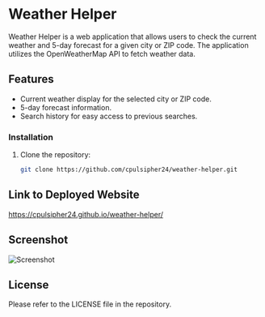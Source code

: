 # Weather Helper

Weather Helper is a web application that allows users to check the current weather and 5-day forecast for a given city or ZIP code. The application utilizes the OpenWeatherMap API to fetch weather data.


## Features

- Current weather display for the selected city or ZIP code.
- 5-day forecast information.
- Search history for easy access to previous searches.


### Installation

1. Clone the repository:

   ```bash
   git clone https://github.com/cpulsipher24/weather-helper.git

## Link to Deployed Website
https://cpulsipher24.github.io/weather-helper/

## Screenshot
![Screenshot](./Images/screenshot.jpeg)

## License
Please refer to the LICENSE file in the repository. 